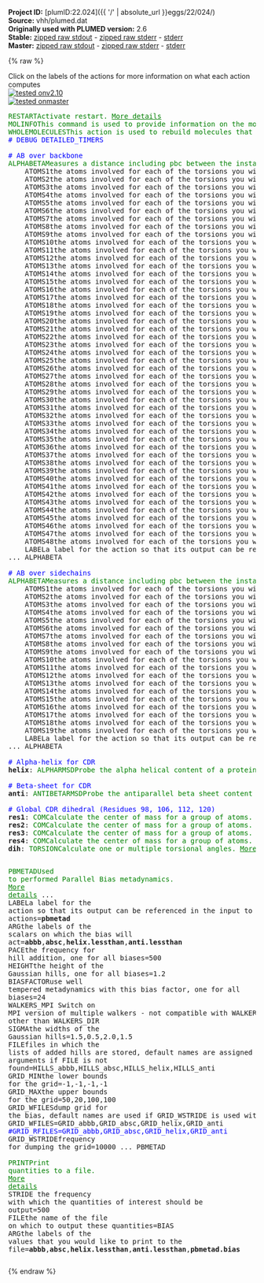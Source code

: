 **Project ID:** [plumID:22.024]({{ '/' | absolute_url }}eggs/22/024/)  
**Source:** vhh/plumed.dat  
**Originally used with PLUMED version:** 2.6  
**Stable:** [zipped raw stdout](plumed.dat.plumed.stdout.txt.zip) - [zipped raw stderr](plumed.dat.plumed.stderr.txt.zip) - [stderr](plumed.dat.plumed.stderr)  
**Master:** [zipped raw stdout](plumed.dat.plumed_master.stdout.txt.zip) - [zipped raw stderr](plumed.dat.plumed_master.stderr.txt.zip) - [stderr](plumed.dat.plumed_master.stderr)  

{% raw %}
<div class="plumedpreheader">
<div class="headerInfo" id="value_details_data/vhh/plumed.dat"> Click on the labels of the actions for more information on what each action computes </div>
<div class="containerBadge">
<div class="headerBadge"><a href="plumed.dat.plumed.stderr"><img src="https://img.shields.io/badge/v2.10-passing-green.svg" alt="tested onv2.10" /></a></div>
<div class="headerBadge"><a href="plumed.dat.plumed_master.stderr"><img src="https://img.shields.io/badge/master-passing-green.svg" alt="tested onmaster" /></a></div>
</div>
</div>
<pre class="plumedlisting">
<span class="plumedtooltip" style="color:green">RESTART<span class="right">Activate restart. <a href="https://www.plumed.org/doc-master/user-doc/html/RESTART" style="color:green">More details</a><i></i></span></span>
<span style="display:none;" id="data/vhh/plumed.dat">The RESTART action with label <b></b> calculates something</span><span class="plumedtooltip" style="color:green">MOLINFO<span class="right">This command is used to provide information on the molecules that are present in your system. <a href="https://www.plumed.org/doc-master/user-doc/html/MOLINFO" style="color:green">More details</a><i></i></span></span> <span class="plumedtooltip">MOLTYPE<span class="right"> what kind of molecule is contained in the pdb file - usually not needed since protein/RNA/DNA are compatible<i></i></span></span>=protein <span class="plumedtooltip">STRUCTURE<span class="right">a file in pdb format containing a reference structure<i></i></span></span>=template.pdb
<span class="plumedtooltip" style="color:green">WHOLEMOLECULES<span class="right">This action is used to rebuild molecules that can become split by the periodic boundary conditions. <a href="https://www.plumed.org/doc-master/user-doc/html/WHOLEMOLECULES" style="color:green">More details</a><i></i></span></span> <span class="plumedtooltip">ENTITY0<span class="right">the atoms that make up a molecule that you wish to align<i></i></span></span>=1-1909
<span style="color:blue" class="comment"># DEBUG DETAILED_TIMERS</span>
<br/><span style="color:blue" class="comment"># AB over backbone</span>
<span class="plumedtooltip" style="color:green">ALPHABETA<span class="right">Measures a distance including pbc between the instantaneous values of a set of torsional angles and set of reference values. <a href="https://www.plumed.org/doc-master/user-doc/html/ALPHABETA" style="color:green">More details</a><i></i></span></span> ...
    <span class="plumedtooltip">ATOMS1<span class="right">the atoms involved for each of the torsions you wish to calculate<i></i></span></span>=<span class="plumedtooltip">@phi-98<span class="right">the four atoms that are required to calculate the phi dihedral for residue 98. <a href="https://www.plumed.org/doc-master/user-doc/html/MOLINFO">Click here</a> for more information. <i></i></span></span> <span class="plumedtooltip">REFERENCE<span class="right">the reference values for each of the torsional angles<i></i></span></span>=pi
    <span class="plumedtooltip">ATOMS2<span class="right">the atoms involved for each of the torsions you wish to calculate<i></i></span></span>=<span class="plumedtooltip">@phi-99<span class="right">the four atoms that are required to calculate the phi dihedral for residue 99. <a href="https://www.plumed.org/doc-master/user-doc/html/MOLINFO">Click here</a> for more information. <i></i></span></span>
    <span class="plumedtooltip">ATOMS3<span class="right">the atoms involved for each of the torsions you wish to calculate<i></i></span></span>=<span class="plumedtooltip">@phi-100<span class="right">the four atoms that are required to calculate the phi dihedral for residue 100. <a href="https://www.plumed.org/doc-master/user-doc/html/MOLINFO">Click here</a> for more information. <i></i></span></span>
    <span class="plumedtooltip">ATOMS4<span class="right">the atoms involved for each of the torsions you wish to calculate<i></i></span></span>=<span class="plumedtooltip">@phi-101<span class="right">the four atoms that are required to calculate the phi dihedral for residue 101. <a href="https://www.plumed.org/doc-master/user-doc/html/MOLINFO">Click here</a> for more information. <i></i></span></span>
    <span class="plumedtooltip">ATOMS5<span class="right">the atoms involved for each of the torsions you wish to calculate<i></i></span></span>=<span class="plumedtooltip">@phi-102<span class="right">the four atoms that are required to calculate the phi dihedral for residue 102. <a href="https://www.plumed.org/doc-master/user-doc/html/MOLINFO">Click here</a> for more information. <i></i></span></span>
    <span class="plumedtooltip">ATOMS6<span class="right">the atoms involved for each of the torsions you wish to calculate<i></i></span></span>=<span class="plumedtooltip">@phi-103<span class="right">the four atoms that are required to calculate the phi dihedral for residue 103. <a href="https://www.plumed.org/doc-master/user-doc/html/MOLINFO">Click here</a> for more information. <i></i></span></span>
    <span class="plumedtooltip">ATOMS7<span class="right">the atoms involved for each of the torsions you wish to calculate<i></i></span></span>=<span class="plumedtooltip">@phi-104<span class="right">the four atoms that are required to calculate the phi dihedral for residue 104. <a href="https://www.plumed.org/doc-master/user-doc/html/MOLINFO">Click here</a> for more information. <i></i></span></span>
    <span class="plumedtooltip">ATOMS8<span class="right">the atoms involved for each of the torsions you wish to calculate<i></i></span></span>=<span class="plumedtooltip">@phi-105<span class="right">the four atoms that are required to calculate the phi dihedral for residue 105. <a href="https://www.plumed.org/doc-master/user-doc/html/MOLINFO">Click here</a> for more information. <i></i></span></span>
    <span class="plumedtooltip">ATOMS9<span class="right">the atoms involved for each of the torsions you wish to calculate<i></i></span></span>=<span class="plumedtooltip">@phi-106<span class="right">the four atoms that are required to calculate the phi dihedral for residue 106. <a href="https://www.plumed.org/doc-master/user-doc/html/MOLINFO">Click here</a> for more information. <i></i></span></span>
    <span class="plumedtooltip">ATOMS10<span class="right">the atoms involved for each of the torsions you wish to calculate<i></i></span></span>=<span class="plumedtooltip">@phi-107<span class="right">the four atoms that are required to calculate the phi dihedral for residue 107. <a href="https://www.plumed.org/doc-master/user-doc/html/MOLINFO">Click here</a> for more information. <i></i></span></span>
    <span class="plumedtooltip">ATOMS11<span class="right">the atoms involved for each of the torsions you wish to calculate<i></i></span></span>=<span class="plumedtooltip">@phi-108<span class="right">the four atoms that are required to calculate the phi dihedral for residue 108. <a href="https://www.plumed.org/doc-master/user-doc/html/MOLINFO">Click here</a> for more information. <i></i></span></span>
    <span class="plumedtooltip">ATOMS12<span class="right">the atoms involved for each of the torsions you wish to calculate<i></i></span></span>=<span class="plumedtooltip">@phi-109<span class="right">the four atoms that are required to calculate the phi dihedral for residue 109. <a href="https://www.plumed.org/doc-master/user-doc/html/MOLINFO">Click here</a> for more information. <i></i></span></span>
    <span class="plumedtooltip">ATOMS13<span class="right">the atoms involved for each of the torsions you wish to calculate<i></i></span></span>=<span class="plumedtooltip">@phi-110<span class="right">the four atoms that are required to calculate the phi dihedral for residue 110. <a href="https://www.plumed.org/doc-master/user-doc/html/MOLINFO">Click here</a> for more information. <i></i></span></span>
    <span class="plumedtooltip">ATOMS14<span class="right">the atoms involved for each of the torsions you wish to calculate<i></i></span></span>=<span class="plumedtooltip">@phi-111<span class="right">the four atoms that are required to calculate the phi dihedral for residue 111. <a href="https://www.plumed.org/doc-master/user-doc/html/MOLINFO">Click here</a> for more information. <i></i></span></span>
    <span class="plumedtooltip">ATOMS15<span class="right">the atoms involved for each of the torsions you wish to calculate<i></i></span></span>=<span class="plumedtooltip">@phi-112<span class="right">the four atoms that are required to calculate the phi dihedral for residue 112. <a href="https://www.plumed.org/doc-master/user-doc/html/MOLINFO">Click here</a> for more information. <i></i></span></span>
    <span class="plumedtooltip">ATOMS16<span class="right">the atoms involved for each of the torsions you wish to calculate<i></i></span></span>=<span class="plumedtooltip">@phi-113<span class="right">the four atoms that are required to calculate the phi dihedral for residue 113. <a href="https://www.plumed.org/doc-master/user-doc/html/MOLINFO">Click here</a> for more information. <i></i></span></span>
    <span class="plumedtooltip">ATOMS17<span class="right">the atoms involved for each of the torsions you wish to calculate<i></i></span></span>=<span class="plumedtooltip">@phi-114<span class="right">the four atoms that are required to calculate the phi dihedral for residue 114. <a href="https://www.plumed.org/doc-master/user-doc/html/MOLINFO">Click here</a> for more information. <i></i></span></span>
    <span class="plumedtooltip">ATOMS18<span class="right">the atoms involved for each of the torsions you wish to calculate<i></i></span></span>=<span class="plumedtooltip">@phi-115<span class="right">the four atoms that are required to calculate the phi dihedral for residue 115. <a href="https://www.plumed.org/doc-master/user-doc/html/MOLINFO">Click here</a> for more information. <i></i></span></span>
    <span class="plumedtooltip">ATOMS19<span class="right">the atoms involved for each of the torsions you wish to calculate<i></i></span></span>=<span class="plumedtooltip">@phi-116<span class="right">the four atoms that are required to calculate the phi dihedral for residue 116. <a href="https://www.plumed.org/doc-master/user-doc/html/MOLINFO">Click here</a> for more information. <i></i></span></span>
    <span class="plumedtooltip">ATOMS20<span class="right">the atoms involved for each of the torsions you wish to calculate<i></i></span></span>=<span class="plumedtooltip">@phi-117<span class="right">the four atoms that are required to calculate the phi dihedral for residue 117. <a href="https://www.plumed.org/doc-master/user-doc/html/MOLINFO">Click here</a> for more information. <i></i></span></span>
    <span class="plumedtooltip">ATOMS21<span class="right">the atoms involved for each of the torsions you wish to calculate<i></i></span></span>=<span class="plumedtooltip">@phi-118<span class="right">the four atoms that are required to calculate the phi dihedral for residue 118. <a href="https://www.plumed.org/doc-master/user-doc/html/MOLINFO">Click here</a> for more information. <i></i></span></span>
    <span class="plumedtooltip">ATOMS22<span class="right">the atoms involved for each of the torsions you wish to calculate<i></i></span></span>=<span class="plumedtooltip">@phi-119<span class="right">the four atoms that are required to calculate the phi dihedral for residue 119. <a href="https://www.plumed.org/doc-master/user-doc/html/MOLINFO">Click here</a> for more information. <i></i></span></span>
    <span class="plumedtooltip">ATOMS23<span class="right">the atoms involved for each of the torsions you wish to calculate<i></i></span></span>=<span class="plumedtooltip">@phi-120<span class="right">the four atoms that are required to calculate the phi dihedral for residue 120. <a href="https://www.plumed.org/doc-master/user-doc/html/MOLINFO">Click here</a> for more information. <i></i></span></span>
    <span class="plumedtooltip">ATOMS24<span class="right">the atoms involved for each of the torsions you wish to calculate<i></i></span></span>=<span class="plumedtooltip">@phi-121<span class="right">the four atoms that are required to calculate the phi dihedral for residue 121. <a href="https://www.plumed.org/doc-master/user-doc/html/MOLINFO">Click here</a> for more information. <i></i></span></span>
    <span class="plumedtooltip">ATOMS25<span class="right">the atoms involved for each of the torsions you wish to calculate<i></i></span></span>=<span class="plumedtooltip">@psi-98<span class="right">the four atoms that are required to calculate the psi dihedral for residue 98. <a href="https://www.plumed.org/doc-master/user-doc/html/MOLINFO">Click here</a> for more information. <i></i></span></span>
    <span class="plumedtooltip">ATOMS26<span class="right">the atoms involved for each of the torsions you wish to calculate<i></i></span></span>=<span class="plumedtooltip">@psi-99<span class="right">the four atoms that are required to calculate the psi dihedral for residue 99. <a href="https://www.plumed.org/doc-master/user-doc/html/MOLINFO">Click here</a> for more information. <i></i></span></span>
    <span class="plumedtooltip">ATOMS27<span class="right">the atoms involved for each of the torsions you wish to calculate<i></i></span></span>=<span class="plumedtooltip">@psi-100<span class="right">the four atoms that are required to calculate the psi dihedral for residue 100. <a href="https://www.plumed.org/doc-master/user-doc/html/MOLINFO">Click here</a> for more information. <i></i></span></span>
    <span class="plumedtooltip">ATOMS28<span class="right">the atoms involved for each of the torsions you wish to calculate<i></i></span></span>=<span class="plumedtooltip">@psi-101<span class="right">the four atoms that are required to calculate the psi dihedral for residue 101. <a href="https://www.plumed.org/doc-master/user-doc/html/MOLINFO">Click here</a> for more information. <i></i></span></span>
    <span class="plumedtooltip">ATOMS29<span class="right">the atoms involved for each of the torsions you wish to calculate<i></i></span></span>=<span class="plumedtooltip">@psi-102<span class="right">the four atoms that are required to calculate the psi dihedral for residue 102. <a href="https://www.plumed.org/doc-master/user-doc/html/MOLINFO">Click here</a> for more information. <i></i></span></span>
    <span class="plumedtooltip">ATOMS30<span class="right">the atoms involved for each of the torsions you wish to calculate<i></i></span></span>=<span class="plumedtooltip">@psi-103<span class="right">the four atoms that are required to calculate the psi dihedral for residue 103. <a href="https://www.plumed.org/doc-master/user-doc/html/MOLINFO">Click here</a> for more information. <i></i></span></span>
    <span class="plumedtooltip">ATOMS31<span class="right">the atoms involved for each of the torsions you wish to calculate<i></i></span></span>=<span class="plumedtooltip">@psi-104<span class="right">the four atoms that are required to calculate the psi dihedral for residue 104. <a href="https://www.plumed.org/doc-master/user-doc/html/MOLINFO">Click here</a> for more information. <i></i></span></span>
    <span class="plumedtooltip">ATOMS32<span class="right">the atoms involved for each of the torsions you wish to calculate<i></i></span></span>=<span class="plumedtooltip">@psi-105<span class="right">the four atoms that are required to calculate the psi dihedral for residue 105. <a href="https://www.plumed.org/doc-master/user-doc/html/MOLINFO">Click here</a> for more information. <i></i></span></span>
    <span class="plumedtooltip">ATOMS33<span class="right">the atoms involved for each of the torsions you wish to calculate<i></i></span></span>=<span class="plumedtooltip">@psi-106<span class="right">the four atoms that are required to calculate the psi dihedral for residue 106. <a href="https://www.plumed.org/doc-master/user-doc/html/MOLINFO">Click here</a> for more information. <i></i></span></span>
    <span class="plumedtooltip">ATOMS34<span class="right">the atoms involved for each of the torsions you wish to calculate<i></i></span></span>=<span class="plumedtooltip">@psi-107<span class="right">the four atoms that are required to calculate the psi dihedral for residue 107. <a href="https://www.plumed.org/doc-master/user-doc/html/MOLINFO">Click here</a> for more information. <i></i></span></span>
    <span class="plumedtooltip">ATOMS35<span class="right">the atoms involved for each of the torsions you wish to calculate<i></i></span></span>=<span class="plumedtooltip">@psi-108<span class="right">the four atoms that are required to calculate the psi dihedral for residue 108. <a href="https://www.plumed.org/doc-master/user-doc/html/MOLINFO">Click here</a> for more information. <i></i></span></span>
    <span class="plumedtooltip">ATOMS36<span class="right">the atoms involved for each of the torsions you wish to calculate<i></i></span></span>=<span class="plumedtooltip">@psi-109<span class="right">the four atoms that are required to calculate the psi dihedral for residue 109. <a href="https://www.plumed.org/doc-master/user-doc/html/MOLINFO">Click here</a> for more information. <i></i></span></span>
    <span class="plumedtooltip">ATOMS37<span class="right">the atoms involved for each of the torsions you wish to calculate<i></i></span></span>=<span class="plumedtooltip">@psi-110<span class="right">the four atoms that are required to calculate the psi dihedral for residue 110. <a href="https://www.plumed.org/doc-master/user-doc/html/MOLINFO">Click here</a> for more information. <i></i></span></span>
    <span class="plumedtooltip">ATOMS38<span class="right">the atoms involved for each of the torsions you wish to calculate<i></i></span></span>=<span class="plumedtooltip">@psi-111<span class="right">the four atoms that are required to calculate the psi dihedral for residue 111. <a href="https://www.plumed.org/doc-master/user-doc/html/MOLINFO">Click here</a> for more information. <i></i></span></span>
    <span class="plumedtooltip">ATOMS39<span class="right">the atoms involved for each of the torsions you wish to calculate<i></i></span></span>=<span class="plumedtooltip">@psi-112<span class="right">the four atoms that are required to calculate the psi dihedral for residue 112. <a href="https://www.plumed.org/doc-master/user-doc/html/MOLINFO">Click here</a> for more information. <i></i></span></span>
    <span class="plumedtooltip">ATOMS40<span class="right">the atoms involved for each of the torsions you wish to calculate<i></i></span></span>=<span class="plumedtooltip">@psi-113<span class="right">the four atoms that are required to calculate the psi dihedral for residue 113. <a href="https://www.plumed.org/doc-master/user-doc/html/MOLINFO">Click here</a> for more information. <i></i></span></span>
    <span class="plumedtooltip">ATOMS41<span class="right">the atoms involved for each of the torsions you wish to calculate<i></i></span></span>=<span class="plumedtooltip">@psi-114<span class="right">the four atoms that are required to calculate the psi dihedral for residue 114. <a href="https://www.plumed.org/doc-master/user-doc/html/MOLINFO">Click here</a> for more information. <i></i></span></span>
    <span class="plumedtooltip">ATOMS42<span class="right">the atoms involved for each of the torsions you wish to calculate<i></i></span></span>=<span class="plumedtooltip">@psi-115<span class="right">the four atoms that are required to calculate the psi dihedral for residue 115. <a href="https://www.plumed.org/doc-master/user-doc/html/MOLINFO">Click here</a> for more information. <i></i></span></span>
    <span class="plumedtooltip">ATOMS43<span class="right">the atoms involved for each of the torsions you wish to calculate<i></i></span></span>=<span class="plumedtooltip">@psi-116<span class="right">the four atoms that are required to calculate the psi dihedral for residue 116. <a href="https://www.plumed.org/doc-master/user-doc/html/MOLINFO">Click here</a> for more information. <i></i></span></span>
    <span class="plumedtooltip">ATOMS44<span class="right">the atoms involved for each of the torsions you wish to calculate<i></i></span></span>=<span class="plumedtooltip">@psi-117<span class="right">the four atoms that are required to calculate the psi dihedral for residue 117. <a href="https://www.plumed.org/doc-master/user-doc/html/MOLINFO">Click here</a> for more information. <i></i></span></span>
    <span class="plumedtooltip">ATOMS45<span class="right">the atoms involved for each of the torsions you wish to calculate<i></i></span></span>=<span class="plumedtooltip">@psi-118<span class="right">the four atoms that are required to calculate the psi dihedral for residue 118. <a href="https://www.plumed.org/doc-master/user-doc/html/MOLINFO">Click here</a> for more information. <i></i></span></span>
    <span class="plumedtooltip">ATOMS46<span class="right">the atoms involved for each of the torsions you wish to calculate<i></i></span></span>=<span class="plumedtooltip">@psi-119<span class="right">the four atoms that are required to calculate the psi dihedral for residue 119. <a href="https://www.plumed.org/doc-master/user-doc/html/MOLINFO">Click here</a> for more information. <i></i></span></span>
    <span class="plumedtooltip">ATOMS47<span class="right">the atoms involved for each of the torsions you wish to calculate<i></i></span></span>=<span class="plumedtooltip">@psi-120<span class="right">the four atoms that are required to calculate the psi dihedral for residue 120. <a href="https://www.plumed.org/doc-master/user-doc/html/MOLINFO">Click here</a> for more information. <i></i></span></span>
    <span class="plumedtooltip">ATOMS48<span class="right">the atoms involved for each of the torsions you wish to calculate<i></i></span></span>=<span class="plumedtooltip">@psi-121<span class="right">the four atoms that are required to calculate the psi dihedral for residue 121. <a href="https://www.plumed.org/doc-master/user-doc/html/MOLINFO">Click here</a> for more information. <i></i></span></span>
    <span class="plumedtooltip">LABEL<span class="right">a label for the action so that its output can be referenced in the input to other actions<i></i></span></span>=<b name="data/vhh/plumed.databbb" onclick='showPath("data/vhh/plumed.dat","data/vhh/plumed.databbb","data/vhh/plumed.databbb","brown")'>abbb</b>
... ALPHABETA
<br/><span style="color:blue" class="comment"># AB over sidechains</span>
<span style="display:none;" id="data/vhh/plumed.databbb">The ALPHABETA action with label <b>abbb</b> calculates the following quantities:<table  align="center" frame="void" width="95%" cellpadding="5%"><tr><td width="5%"><b> Quantity </b>  </td><td><b> Description </b> </td></tr><tr><td width="5%">abbb.value</td><td>the alpha beta CV</td></tr></table></span><span class="plumedtooltip" style="color:green">ALPHABETA<span class="right">Measures a distance including pbc between the instantaneous values of a set of torsional angles and set of reference values. <a href="https://www.plumed.org/doc-master/user-doc/html/ALPHABETA" style="color:green">More details</a><i></i></span></span> ...
    <span class="plumedtooltip">ATOMS1<span class="right">the atoms involved for each of the torsions you wish to calculate<i></i></span></span>=<span class="plumedtooltip">@chi1-99<span class="right">the four atoms that are required to calculate the chi1 dihedral for residue 99. <a href="https://www.plumed.org/doc-master/user-doc/html/MOLINFO">Click here</a> for more information. <i></i></span></span> <span class="plumedtooltip">REFERENCE<span class="right">the reference values for each of the torsional angles<i></i></span></span>=pi
    <span class="plumedtooltip">ATOMS2<span class="right">the atoms involved for each of the torsions you wish to calculate<i></i></span></span>=<span class="plumedtooltip">@chi1-100<span class="right">the four atoms that are required to calculate the chi1 dihedral for residue 100. <a href="https://www.plumed.org/doc-master/user-doc/html/MOLINFO">Click here</a> for more information. <i></i></span></span>
    <span class="plumedtooltip">ATOMS3<span class="right">the atoms involved for each of the torsions you wish to calculate<i></i></span></span>=<span class="plumedtooltip">@chi1-101<span class="right">the four atoms that are required to calculate the chi1 dihedral for residue 101. <a href="https://www.plumed.org/doc-master/user-doc/html/MOLINFO">Click here</a> for more information. <i></i></span></span>
    <span class="plumedtooltip">ATOMS4<span class="right">the atoms involved for each of the torsions you wish to calculate<i></i></span></span>=<span class="plumedtooltip">@chi1-103<span class="right">the four atoms that are required to calculate the chi1 dihedral for residue 103. <a href="https://www.plumed.org/doc-master/user-doc/html/MOLINFO">Click here</a> for more information. <i></i></span></span>
    <span class="plumedtooltip">ATOMS5<span class="right">the atoms involved for each of the torsions you wish to calculate<i></i></span></span>=<span class="plumedtooltip">@chi1-104<span class="right">the four atoms that are required to calculate the chi1 dihedral for residue 104. <a href="https://www.plumed.org/doc-master/user-doc/html/MOLINFO">Click here</a> for more information. <i></i></span></span>
    <span class="plumedtooltip">ATOMS6<span class="right">the atoms involved for each of the torsions you wish to calculate<i></i></span></span>=<span class="plumedtooltip">@chi1-105<span class="right">the four atoms that are required to calculate the chi1 dihedral for residue 105. <a href="https://www.plumed.org/doc-master/user-doc/html/MOLINFO">Click here</a> for more information. <i></i></span></span>
    <span class="plumedtooltip">ATOMS7<span class="right">the atoms involved for each of the torsions you wish to calculate<i></i></span></span>=<span class="plumedtooltip">@chi1-107<span class="right">the four atoms that are required to calculate the chi1 dihedral for residue 107. <a href="https://www.plumed.org/doc-master/user-doc/html/MOLINFO">Click here</a> for more information. <i></i></span></span>
    <span class="plumedtooltip">ATOMS8<span class="right">the atoms involved for each of the torsions you wish to calculate<i></i></span></span>=<span class="plumedtooltip">@chi1-108<span class="right">the four atoms that are required to calculate the chi1 dihedral for residue 108. <a href="https://www.plumed.org/doc-master/user-doc/html/MOLINFO">Click here</a> for more information. <i></i></span></span>
    <span class="plumedtooltip">ATOMS9<span class="right">the atoms involved for each of the torsions you wish to calculate<i></i></span></span>=<span class="plumedtooltip">@chi1-109<span class="right">the four atoms that are required to calculate the chi1 dihedral for residue 109. <a href="https://www.plumed.org/doc-master/user-doc/html/MOLINFO">Click here</a> for more information. <i></i></span></span>
    <span class="plumedtooltip">ATOMS10<span class="right">the atoms involved for each of the torsions you wish to calculate<i></i></span></span>=<span class="plumedtooltip">@chi1-110<span class="right">the four atoms that are required to calculate the chi1 dihedral for residue 110. <a href="https://www.plumed.org/doc-master/user-doc/html/MOLINFO">Click here</a> for more information. <i></i></span></span>
    <span class="plumedtooltip">ATOMS11<span class="right">the atoms involved for each of the torsions you wish to calculate<i></i></span></span>=<span class="plumedtooltip">@chi1-111<span class="right">the four atoms that are required to calculate the chi1 dihedral for residue 111. <a href="https://www.plumed.org/doc-master/user-doc/html/MOLINFO">Click here</a> for more information. <i></i></span></span>
    <span class="plumedtooltip">ATOMS12<span class="right">the atoms involved for each of the torsions you wish to calculate<i></i></span></span>=<span class="plumedtooltip">@chi1-112<span class="right">the four atoms that are required to calculate the chi1 dihedral for residue 112. <a href="https://www.plumed.org/doc-master/user-doc/html/MOLINFO">Click here</a> for more information. <i></i></span></span>
    <span class="plumedtooltip">ATOMS13<span class="right">the atoms involved for each of the torsions you wish to calculate<i></i></span></span>=<span class="plumedtooltip">@chi1-113<span class="right">the four atoms that are required to calculate the chi1 dihedral for residue 113. <a href="https://www.plumed.org/doc-master/user-doc/html/MOLINFO">Click here</a> for more information. <i></i></span></span>
    <span class="plumedtooltip">ATOMS14<span class="right">the atoms involved for each of the torsions you wish to calculate<i></i></span></span>=<span class="plumedtooltip">@chi1-114<span class="right">the four atoms that are required to calculate the chi1 dihedral for residue 114. <a href="https://www.plumed.org/doc-master/user-doc/html/MOLINFO">Click here</a> for more information. <i></i></span></span>
    <span class="plumedtooltip">ATOMS15<span class="right">the atoms involved for each of the torsions you wish to calculate<i></i></span></span>=<span class="plumedtooltip">@chi1-115<span class="right">the four atoms that are required to calculate the chi1 dihedral for residue 115. <a href="https://www.plumed.org/doc-master/user-doc/html/MOLINFO">Click here</a> for more information. <i></i></span></span>
    <span class="plumedtooltip">ATOMS16<span class="right">the atoms involved for each of the torsions you wish to calculate<i></i></span></span>=<span class="plumedtooltip">@chi1-116<span class="right">the four atoms that are required to calculate the chi1 dihedral for residue 116. <a href="https://www.plumed.org/doc-master/user-doc/html/MOLINFO">Click here</a> for more information. <i></i></span></span>
    <span class="plumedtooltip">ATOMS17<span class="right">the atoms involved for each of the torsions you wish to calculate<i></i></span></span>=<span class="plumedtooltip">@chi1-117<span class="right">the four atoms that are required to calculate the chi1 dihedral for residue 117. <a href="https://www.plumed.org/doc-master/user-doc/html/MOLINFO">Click here</a> for more information. <i></i></span></span>
    <span class="plumedtooltip">ATOMS18<span class="right">the atoms involved for each of the torsions you wish to calculate<i></i></span></span>=<span class="plumedtooltip">@chi1-118<span class="right">the four atoms that are required to calculate the chi1 dihedral for residue 118. <a href="https://www.plumed.org/doc-master/user-doc/html/MOLINFO">Click here</a> for more information. <i></i></span></span>
    <span class="plumedtooltip">ATOMS19<span class="right">the atoms involved for each of the torsions you wish to calculate<i></i></span></span>=<span class="plumedtooltip">@chi1-120<span class="right">the four atoms that are required to calculate the chi1 dihedral for residue 120. <a href="https://www.plumed.org/doc-master/user-doc/html/MOLINFO">Click here</a> for more information. <i></i></span></span>
    <span class="plumedtooltip">LABEL<span class="right">a label for the action so that its output can be referenced in the input to other actions<i></i></span></span>=<b name="data/vhh/plumed.databsc" onclick='showPath("data/vhh/plumed.dat","data/vhh/plumed.databsc","data/vhh/plumed.databsc","brown")'>absc</b>
... ALPHABETA
<br/><span style="color:blue" class="comment"># Alpha-helix for CDR</span>
<span style="display:none;" id="data/vhh/plumed.databsc">The ALPHABETA action with label <b>absc</b> calculates the following quantities:<table  align="center" frame="void" width="95%" cellpadding="5%"><tr><td width="5%"><b> Quantity </b>  </td><td><b> Description </b> </td></tr><tr><td width="5%">absc.value</td><td>the alpha beta CV</td></tr></table></span><b name="data/vhh/plumed.dathelix" onclick='showPath("data/vhh/plumed.dat","data/vhh/plumed.dathelix","data/vhh/plumed.dathelix","brown")'>helix</b>: <span class="plumedtooltip" style="color:green">ALPHARMSD<span class="right">Probe the alpha helical content of a protein structure. <a href="https://www.plumed.org/doc-master/user-doc/html/ALPHARMSD" style="color:green">More details</a><i></i></span></span> <span class="plumedtooltip">RESIDUES<span class="right">this command is used to specify the set of residues that could conceivably form part of the secondary structure<i></i></span></span>=98-121 <span class="plumedtooltip">TYPE<span class="right"> the manner in which RMSD alignment is performed<i></i></span></span>=DRMSD <span class="plumedtooltip">LESS_THAN<span class="right">calculate the number of a residue segments that are within a certain target distance of this secondary structure type<i></i></span></span>={RATIONAL R_0=0.08 NN=8 MM=12}
<br/><span style="color:blue" class="comment"># Beta-sheet for CDR</span>
<span style="display:none;" id="data/vhh/plumed.dathelix">The ALPHARMSD action with label <b>helix</b> calculates the following quantities:<table  align="center" frame="void" width="95%" cellpadding="5%"><tr><td width="5%"><b> Quantity </b>  </td><td><b> Description </b> </td></tr><tr><td width="5%">helix.struct</td><td>the vectors containing the rmsd distances between the residues and each of the reference structures</td></tr><tr><td width="5%">helix.lessthan</td><td>the number blocks of residues that have an RMSD from the secondary structure that is less than the threshold</td></tr><tr><td width="5%">helix.value</td><td>if LESS_THAN is present the RMSD distance between each residue and the ideal alpha helix</td></tr></table></span><b name="data/vhh/plumed.datanti" onclick='showPath("data/vhh/plumed.dat","data/vhh/plumed.datanti","data/vhh/plumed.datanti","brown")'>anti</b>: <span class="plumedtooltip" style="color:green">ANTIBETARMSD<span class="right">Probe the antiparallel beta sheet content of your protein structure. <a href="https://www.plumed.org/doc-master/user-doc/html/ANTIBETARMSD" style="color:green">More details</a><i></i></span></span> <span class="plumedtooltip">RESIDUES<span class="right">this command is used to specify the set of residues that could conceivably form part of the secondary structure<i></i></span></span>=98-121 <span class="plumedtooltip">TYPE<span class="right"> the manner in which RMSD alignment is performed<i></i></span></span>=DRMSD <span class="plumedtooltip">LESS_THAN<span class="right">calculate the number of a residue segments that are within a certain target distance of this secondary structure type<i></i></span></span>={RATIONAL R_0=0.08 NN=8 MM=12}
<br/><span style="color:blue" class="comment"># Global CDR dihedral (Residues 98, 106, 112, 120)</span>
<span style="display:none;" id="data/vhh/plumed.datanti">The ANTIBETARMSD action with label <b>anti</b> calculates the following quantities:<table  align="center" frame="void" width="95%" cellpadding="5%"><tr><td width="5%"><b> Quantity </b>  </td><td><b> Description </b> </td></tr><tr><td width="5%">anti.struct</td><td>the vectors containing the rmsd distances between the residues and each of the reference structures</td></tr><tr><td width="5%">anti.lessthan</td><td>the number blocks of residues that have an RMSD from the secondary structure that is less than the threshold</td></tr><tr><td width="5%">anti.value</td><td>if LESS_THAN is present the RMSD distance between each residue and the ideal antiparallel beta sheet</td></tr></table></span><b name="data/vhh/plumed.datres1" onclick='showPath("data/vhh/plumed.dat","data/vhh/plumed.datres1","data/vhh/plumed.datres1","brown")'>res1</b>: <span class="plumedtooltip" style="color:green">COM<span class="right">Calculate the center of mass for a group of atoms. <a href="https://www.plumed.org/doc-master/user-doc/html/COM" style="color:green">More details</a><i></i></span></span> <span class="plumedtooltip">ATOMS<span class="right">the list of atoms which are involved the virtual atom's definition<i></i></span></span>=1458,1459,1460,1461,1462,1463,1464,1465,1466,1467
<span style="display:none;" id="data/vhh/plumed.datres1">The COM action with label <b>res1</b> calculates something</span><b name="data/vhh/plumed.datres2" onclick='showPath("data/vhh/plumed.dat","data/vhh/plumed.datres2","data/vhh/plumed.datres2","brown")'>res2</b>: <span class="plumedtooltip" style="color:green">COM<span class="right">Calculate the center of mass for a group of atoms. <a href="https://www.plumed.org/doc-master/user-doc/html/COM" style="color:green">More details</a><i></i></span></span> <span class="plumedtooltip">ATOMS<span class="right">the list of atoms which are involved the virtual atom's definition<i></i></span></span>=1569,1570,1571,1572,1573,1574,1575
<span style="display:none;" id="data/vhh/plumed.datres2">The COM action with label <b>res2</b> calculates something</span><b name="data/vhh/plumed.datres3" onclick='showPath("data/vhh/plumed.dat","data/vhh/plumed.datres3","data/vhh/plumed.datres3","brown")'>res3</b>: <span class="plumedtooltip" style="color:green">COM<span class="right">Calculate the center of mass for a group of atoms. <a href="https://www.plumed.org/doc-master/user-doc/html/COM" style="color:green">More details</a><i></i></span></span> <span class="plumedtooltip">ATOMS<span class="right">the list of atoms which are involved the virtual atom's definition<i></i></span></span>=1658,1659,1660,1661,1662,1663,1664,1665,1666,1667,1668,1669,1670,1671
<span style="display:none;" id="data/vhh/plumed.datres3">The COM action with label <b>res3</b> calculates something</span><b name="data/vhh/plumed.datres4" onclick='showPath("data/vhh/plumed.dat","data/vhh/plumed.datres4","data/vhh/plumed.datres4","brown")'>res4</b>: <span class="plumedtooltip" style="color:green">COM<span class="right">Calculate the center of mass for a group of atoms. <a href="https://www.plumed.org/doc-master/user-doc/html/COM" style="color:green">More details</a><i></i></span></span> <span class="plumedtooltip">ATOMS<span class="right">the list of atoms which are involved the virtual atom's definition<i></i></span></span>=1786,1787,1788,1789,1790,1791,1792,1793,1794,1795,1796,1797,1798,1799,1800,1801,1802
<span style="display:none;" id="data/vhh/plumed.datres4">The COM action with label <b>res4</b> calculates something</span><b name="data/vhh/plumed.datdih" onclick='showPath("data/vhh/plumed.dat","data/vhh/plumed.datdih","data/vhh/plumed.datdih","brown")'>dih</b>: <span class="plumedtooltip" style="color:green">TORSION<span class="right">Calculate one or multiple torsional angles. <a href="https://www.plumed.org/doc-master/user-doc/html/TORSION" style="color:green">More details</a><i></i></span></span> <span class="plumedtooltip">ATOMS<span class="right">the four atoms involved in the torsional angle<i></i></span></span>=<b name="data/vhh/plumed.datres1">res1</b>,<b name="data/vhh/plumed.datres2">res2</b>,<b name="data/vhh/plumed.datres3">res3</b>,<b name="data/vhh/plumed.datres4">res4</b>

<span style="display:none;" id="data/vhh/plumed.datdih">The TORSION action with label <b>dih</b> calculates the following quantities:<table  align="center" frame="void" width="95%" cellpadding="5%"><tr><td width="5%"><b> Quantity </b>  </td><td><b> Description </b> </td></tr><tr><td width="5%">dih.value</td><td>the TORSION involving these atoms</td></tr></table></span><span class="plumedtooltip" style="color:green">PBMETAD<span class="right">Used to performed Parallel Bias metadynamics. <a href="https://www.plumed.org/doc-master/user-doc/html/PBMETAD" style="color:green">More details</a><i></i></span></span> ...
    <span class="plumedtooltip">LABEL<span class="right">a label for the action so that its output can be referenced in the input to other actions<i></i></span></span>=<b name="data/vhh/plumed.datpbmetad" onclick='showPath("data/vhh/plumed.dat","data/vhh/plumed.datpbmetad","data/vhh/plumed.datpbmetad","brown")'>pbmetad</b>
    <span class="plumedtooltip">ARG<span class="right">the labels of the scalars on which the bias will act<i></i></span></span>=<b name="data/vhh/plumed.databbb">abbb</b>,<b name="data/vhh/plumed.databsc">absc</b>,<b name="data/vhh/plumed.dathelix">helix.lessthan</b>,<b name="data/vhh/plumed.datanti">anti.lessthan</b>
    <span class="plumedtooltip">PACE<span class="right">the frequency for hill addition, one for all biases<i></i></span></span>=500 <span class="plumedtooltip">HEIGHT<span class="right">the height of the Gaussian hills, one for all biases<i></i></span></span>=1.2 <span class="plumedtooltip">BIASFACTOR<span class="right">use well tempered metadynamics with this bias factor, one for all biases<i></i></span></span>=24 <span class="plumedtooltip">WALKERS_MPI<span class="right"> Switch on MPI version of multiple walkers - not compatible with WALKERS_* options other than WALKERS_DIR<i></i></span></span>
    <span class="plumedtooltip">SIGMA<span class="right">the widths of the Gaussian hills<i></i></span></span>=1.5,0.5,2.0,1.5
    <span class="plumedtooltip">FILE<span class="right">files in which the lists of added hills are stored, default names are assigned using arguments if FILE is not found<i></i></span></span>=HILLS_abbb,HILLS_absc,HILLS_helix,HILLS_anti
    <span class="plumedtooltip">GRID_MIN<span class="right">the lower bounds for the grid<i></i></span></span>=-1,-1,-1,-1
    <span class="plumedtooltip">GRID_MAX<span class="right">the upper bounds for the grid<i></i></span></span>=50,20,100,100
    <span class="plumedtooltip">GRID_WFILES<span class="right">dump grid for the bias, default names are used if GRID_WSTRIDE is used without GRID_WFILES<i></i></span></span>=GRID_abbb,GRID_absc,GRID_helix,GRID_anti
    <span style="color:blue" class="comment">#GRID_RFILES=GRID_abbb,GRID_absc,GRID_helix,GRID_anti</span>
    <span class="plumedtooltip">GRID_WSTRIDE<span class="right">frequency for dumping the grid<i></i></span></span>=10000
... PBMETAD
<br/><span style="display:none;" id="data/vhh/plumed.datpbmetad">The PBMETAD action with label <b>pbmetad</b> calculates the following quantities:<table  align="center" frame="void" width="95%" cellpadding="5%"><tr><td width="5%"><b> Quantity </b>  </td><td><b> Description </b> </td></tr><tr><td width="5%">pbmetad.bias</td><td>the instantaneous value of the bias potential</td></tr></table></span><span class="plumedtooltip" style="color:green">PRINT<span class="right">Print quantities to a file. <a href="https://www.plumed.org/doc-master/user-doc/html/PRINT" style="color:green">More details</a><i></i></span></span> <span class="plumedtooltip">STRIDE<span class="right"> the frequency with which the quantities of interest should be output<i></i></span></span>=500 <span class="plumedtooltip">FILE<span class="right">the name of the file on which to output these quantities<i></i></span></span>=BIAS <span class="plumedtooltip">ARG<span class="right">the labels of the values that you would like to print to the file<i></i></span></span>=<b name="data/vhh/plumed.databbb">abbb</b>,<b name="data/vhh/plumed.databsc">absc</b>,<b name="data/vhh/plumed.dathelix">helix.lessthan</b>,<b name="data/vhh/plumed.datanti">anti.lessthan</b>,<b name="data/vhh/plumed.datpbmetad">pbmetad.bias</b>
</pre>
{% endraw %}
